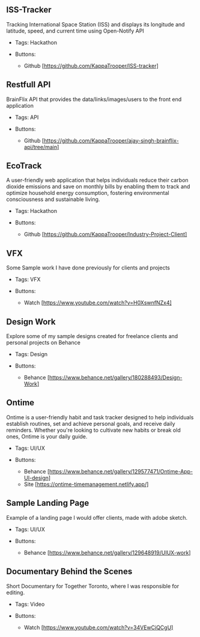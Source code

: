 ## ISS-Tracker
  Tracking  International Space Station (ISS) and displays its longitude and latitude, speed, and current time using Open-Notify API
- Tags: Hackathon

- Buttons:
  - Github [https://github.com/KappaTrooper/ISS-tracker]

## Restfull API
BrainFlix API that provides the data/links/images/users to the front end application
- Tags: API

- Buttons:
  - Github [https://github.com/KappaTrooper/ajay-singh-brainflix-api/tree/main]

## EcoTrack
 A user-friendly web application that helps individuals reduce their carbon dioxide emissions and save on monthly bills by enabling them to track and optimize household energy consumption, fostering environmental consciousness and sustainable living.
- Tags: Hackathon

- Buttons:
  - Github [https://github.com/KappaTrooper/Industry-Project-Client]

## VFX
Some Sample work I have done previously for clients and projects
- Tags: VFX

- Buttons:
  - Watch [https://www.youtube.com/watch?v=H0XswnfNZx4]


## Design Work
Explore some of my sample designs created for freelance clients and personal projects on Behance
- Tags: Design

- Buttons:
  - Behance [https://www.behance.net/gallery/180288493/Design-Work]
  
## Ontime
Ontime is a user-friendly habit and task tracker designed to help individuals establish routines, set and achieve personal goals, and receive daily reminders. Whether you're looking to cultivate new habits or break old ones, Ontime is your daily guide.
- Tags: UI/UX

- Buttons:
  - Behance [https://www.behance.net/gallery/129577471/Ontime-App-UI-design]
  - Site [https://ontime-timemanagement.netlify.app/]

## Sample Landing Page
Example of a landing page I would offer clients, made with adobe sketch.
- Tags: UI/UX

- Buttons:
  - Behance [https://www.behance.net/gallery/129648919/UIUX-work]
  
  
## Documentary Behind the Scenes 
Short Documentary for Together Toronto, where I was responsible for editing.
- Tags: Video

- Buttons:
  - Watch [https://www.youtube.com/watch?v=34VEwCiQCgU]